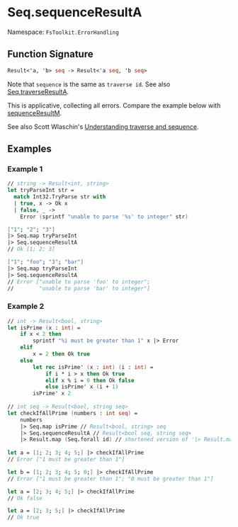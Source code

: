 # Seq.sequenceResultA

Namespace: `FsToolkit.ErrorHandling`

## Function Signature

```fsharp
Result<'a, 'b> seq -> Result<'a seq, 'b seq>
```

Note that `sequence` is the same as `traverse id`. See also [Seq.traverseResultA](traverseResultA.md).

This is applicative, collecting all errors. Compare the example below with [sequenceResultM](sequenceResultM.md).

See also Scott Wlaschin's [Understanding traverse and sequence](https://fsharpforfunandprofit.com/posts/elevated-world-4/).

## Examples

### Example 1

```fsharp
// string -> Result<int, string>
let tryParseInt str =
  match Int32.TryParse str with
  | true, x -> Ok x
  | false, _ -> 
    Error (sprintf "unable to parse '%s' to integer" str)

["1"; "2"; "3"]
|> Seq.map tryParseInt
|> Seq.sequenceResultA
// Ok [1; 2; 3]

["1"; "foo"; "3"; "bar"]
|> Seq.map tryParseInt
|> Seq.sequenceResultA
// Error ["unable to parse 'foo' to integer"; 
//        "unable to parse 'bar' to integer"]
```

### Example 2

```fsharp
// int -> Result<bool, string>
let isPrime (x : int) =
    if x < 2 then 
        sprintf "%i must be greater than 1" x |> Error
    elif 
        x = 2 then Ok true
    else
        let rec isPrime' (x : int) (i : int) =
            if i * i > x then Ok true
            elif x % i = 0 then Ok false
            else isPrime' x (i + 1)
        isPrime' x 2
  
// int seq -> Result<bool, string seq>      
let checkIfAllPrime (numbers : int seq) =
    numbers
    |> Seq.map isPrime // Result<bool, string> seq
    |> Seq.sequenceResultA // Result<bool seq, string seq>
    |> Result.map (Seq.forall id) // shortened version of '|> Result.map (fun boolSeq -> boolSeq |> Seq.map (fun x -> x = true))'
    
let a = [1; 2; 3; 4; 5;] |> checkIfAllPrime
// Error ["1 must be greater than 1"]

let b = [1; 2; 3; 4; 5; 0;] |> checkIfAllPrime
// Error ["1 must be greater than 1"; "0 must be greater than 1"]

let a = [2; 3; 4; 5;] |> checkIfAllPrime
// Ok false

let a = [2; 3; 5;] |> checkIfAllPrime
// Ok true
```
